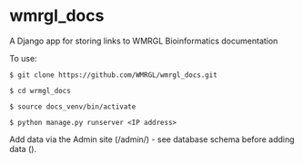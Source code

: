 # wmrgl_docs

A Django app for storing links to WMRGL Bioinformatics documentation

To use:

`$ git clone https://github.com/WMRGL/wmrgl_docs.git`

`$ cd wrmgl_docs`

`$ source docs_venv/bin/activate`

`$ python manage.py runserver <IP address>`


Add data via the Admin site (/admin/) - see database schema before adding data ().